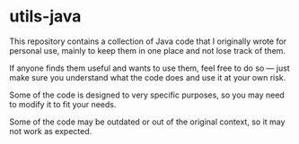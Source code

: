 # utils-java
This repository contains a collection of Java code that I originally wrote for personal use, mainly to keep them in one place and not lose track of them.

If anyone finds them useful and wants to use them, feel free to do so — just make sure you understand what the code does and use it at your own risk.

Some of the code is designed to very specific purposes, so you may need to modify it to fit your needs.

Some of the code may be outdated or out of the original context, so it may not work as expected.